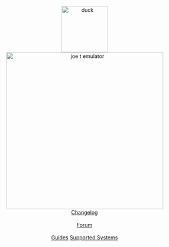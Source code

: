 <div align="center">
<a href="https://joetemulator.rf.gd">
<img src="https://cdn.jsdelivr.net/gh/joethun/joetemulator@main/duck.png" alt="duck" width="125"/>
</a>
</div>

<div align="center">
<a href="https://joetemulator.rf.gd">
<img src="https://cdn.jsdelivr.net/gh/joethun/joetemulator@main/joetemulator.svg" alt="joe t emulator" width="425"/>
</div>
  
<div align="center">
<a href="https://github.com/joethun/joetemulator/wiki/Changelog">Changelog</a><br><br>
<a href="https://github.com/joethun/joetemulator/discussions">Forum</a><br><br>
<a href="https://github.com/joethun/joetemulator/wiki/Guides">Guides</a>
<a href="https://github.com/joethun/joetemulator/wiki/Supported-Systems">Supported Systems</a>
</div>
